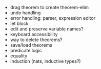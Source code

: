 * drag theorem to create theorem-elim
* undo handling
* error handling: parser, expression editor
* let block
* edit and preserve variable names?
* keyboard accessibility
* way to delete theorems?
* save/load theorems
* predicate logic
* equality
* induction (nats, inductive types?)